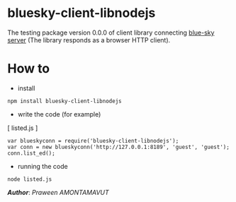 # bluesky-client-libnodejs

The testing package version 0.0.0 of client library connecting [blue-sky server](https://github.com/Bluesky-CPS/BlueSkyLoggerCloudBINResearchVer1.0) (The library responds as a browser HTTP client).

How to
======
* install

 ```shell
 npm install bluesky-client-libnodejs
 ```

* write the code (for example)

 [ listed.js ]
 ```shell
 var blueskyconn = require('bluesky-client-libnodejs');
 var conn = new blueskyconn('http://127.0.0.1:8189', 'guest', 'guest');
 conn.list_ed();
 ```
* running the code 

 ```shell
 node listed.js
 ```
 
***Author***: *Praween AMONTAMAVUT*
